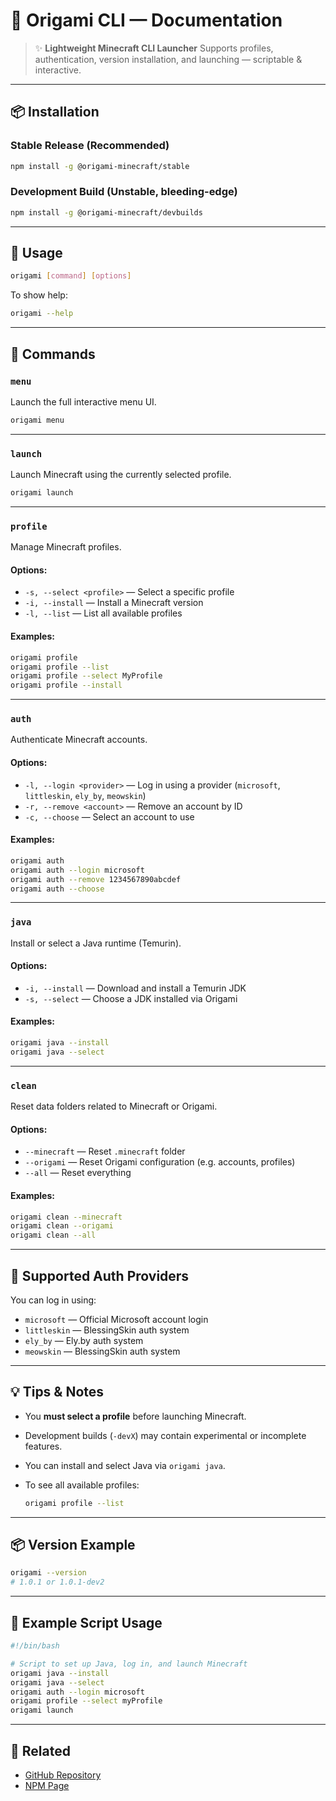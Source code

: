 # 🌸 Origami CLI — Documentation

> ✨ **Lightweight Minecraft CLI Launcher**
> Supports profiles, authentication, version installation, and launching — scriptable & interactive.

---

## 📦 Installation

### Stable Release (Recommended)

```bash
npm install -g @origami-minecraft/stable
```

### Development Build (Unstable, bleeding-edge)

```bash
npm install -g @origami-minecraft/devbuilds
```

---

## 🧭 Usage

```bash
origami [command] [options]
```

To show help:

```bash
origami --help
```

---

## 📜 Commands

### `menu`

Launch the full interactive menu UI.

```bash
origami menu
```

---

### `launch`

Launch Minecraft using the currently selected profile.

```bash
origami launch
```

---

### `profile`

Manage Minecraft profiles.

#### Options:

* `-s, --select <profile>` — Select a specific profile
* `-i, --install` — Install a Minecraft version
* `-l, --list` — List all available profiles

#### Examples:

```bash
origami profile
origami profile --list
origami profile --select MyProfile
origami profile --install
```

---

### `auth`

Authenticate Minecraft accounts.

#### Options:

* `-l, --login <provider>` — Log in using a provider (`microsoft`, `littleskin`, `ely_by`, `meowskin`)
* `-r, --remove <account>` — Remove an account by ID
* `-c, --choose` — Select an account to use

#### Examples:

```bash
origami auth
origami auth --login microsoft
origami auth --remove 1234567890abcdef
origami auth --choose
```

---

### `java`

Install or select a Java runtime (Temurin).

#### Options:

* `-i, --install` — Download and install a Temurin JDK
* `-s, --select` — Choose a JDK installed via Origami

#### Examples:

```bash
origami java --install
origami java --select
```

---

### `clean`

Reset data folders related to Minecraft or Origami.

#### Options:

* `--minecraft` — Reset `.minecraft` folder
* `--origami` — Reset Origami configuration (e.g. accounts, profiles)
* `--all` — Reset everything

#### Examples:

```bash
origami clean --minecraft
origami clean --origami
origami clean --all
```

---

## 🧪 Supported Auth Providers

You can log in using:

* `microsoft` — Official Microsoft account login
* `littleskin` — BlessingSkin auth system
* `ely_by` — Ely.by auth system
* `meowskin` — BlessingSkin auth system

---

## 💡 Tips & Notes

* You **must select a profile** before launching Minecraft.
* Development builds (`-devX`) may contain experimental or incomplete features.
* You can install and select Java via `origami java`.
* To see all available profiles:

  ```bash
  origami profile --list
  ```

---

## 📦 Version Example

```bash
origami --version
# 1.0.1 or 1.0.1-dev2
```

---

## 🔧 Example Script Usage

```bash
#!/bin/bash

# Script to set up Java, log in, and launch Minecraft
origami java --install
origami java --select
origami auth --login microsoft
origami profile --select myProfile
origami launch
```

---

## 📖 Related

* [GitHub Repository](https://github.com/merasugd/origami-launcher)
* [NPM Page](https://www.npmjs.com/package/origami-minecraft)